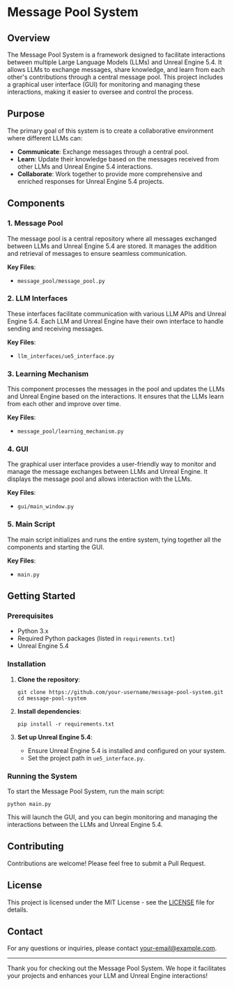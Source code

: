 
# Message Pool System

## Overview

The Message Pool System is a framework designed to facilitate interactions between multiple Large Language Models (LLMs) and Unreal Engine 5.4. It allows LLMs to exchange messages, share knowledge, and learn from each other's contributions through a central message pool. This project includes a graphical user interface (GUI) for monitoring and managing these interactions, making it easier to oversee and control the process.

## Purpose

The primary goal of this system is to create a collaborative environment where different LLMs can:
- **Communicate**: Exchange messages through a central pool.
- **Learn**: Update their knowledge based on the messages received from other LLMs and Unreal Engine 5.4 interactions.
- **Collaborate**: Work together to provide more comprehensive and enriched responses for Unreal Engine 5.4 projects.

## Components

### 1. Message Pool
The message pool is a central repository where all messages exchanged between LLMs and Unreal Engine 5.4 are stored. It manages the addition and retrieval of messages to ensure seamless communication.

**Key Files**:
- `message_pool/message_pool.py`

### 2. LLM Interfaces
These interfaces facilitate communication with various LLM APIs and Unreal Engine 5.4. Each LLM and Unreal Engine have their own interface to handle sending and receiving messages.

**Key Files**:
- `llm_interfaces/ue5_interface.py`

### 3. Learning Mechanism
This component processes the messages in the pool and updates the LLMs and Unreal Engine based on the interactions. It ensures that the LLMs learn from each other and improve over time.

**Key Files**:
- `message_pool/learning_mechanism.py`

### 4. GUI
The graphical user interface provides a user-friendly way to monitor and manage the message exchanges between LLMs and Unreal Engine. It displays the message pool and allows interaction with the LLMs.

**Key Files**:
- `gui/main_window.py`

### 5. Main Script
The main script initializes and runs the entire system, tying together all the components and starting the GUI.

**Key Files**:
- `main.py`

## Getting Started

### Prerequisites
- Python 3.x
- Required Python packages (listed in `requirements.txt`)
- Unreal Engine 5.4

### Installation

1. **Clone the repository**:
   ```
   git clone https://github.com/your-username/message-pool-system.git
   cd message-pool-system
   ```

2. **Install dependencies**:
   ```
   pip install -r requirements.txt
   ```

3. **Set up Unreal Engine 5.4**:
   - Ensure Unreal Engine 5.4 is installed and configured on your system.
   - Set the project path in `ue5_interface.py`.

### Running the System

To start the Message Pool System, run the main script:
```
python main.py
```
This will launch the GUI, and you can begin monitoring and managing the interactions between the LLMs and Unreal Engine 5.4.

## Contributing

Contributions are welcome! Please feel free to submit a Pull Request.

## License

This project is licensed under the MIT License - see the [LICENSE](LICENSE) file for details.

## Contact

For any questions or inquiries, please contact [your-email@example.com](mailto:your-email@example.com).

---

Thank you for checking out the Message Pool System. We hope it facilitates your projects and enhances your LLM and Unreal Engine interactions!
